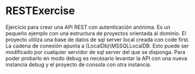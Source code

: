 # RESTExercise
Ejercicio para crear una API REST con autenticación anónima.
Es un pequeño ejemplo con una estructura de proyectos orientada al dominio. 
El proyecto utiliza una base de datos de sql server local creada con code first.
La cadena de conexión apunta a (LocalDb)\MSSQLLocalDB. Esto puede ser modificado por cualquier servidor de sql server del que se disponga.
Para poder probarlo en modo debug es necesario levantar la API con una nueva instancia debug y el proyecto de consola con otra instancia.
